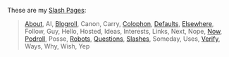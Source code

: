 These are my [Slash Pages](https://slashpages.net/):

> [About](/about/), AI, [Blogroll](/blogroll/), Canon, Carry, [Colophon](/colophon/), [Defaults](/defaults/), [Elsewhere](/elsewhere/), Follow, Guy, Hello, Hosted, Ideas, Interests, Links, Next, Nope, [Now](/now/), [Podroll](/podroll/), Posse, [Robots](/robots/), [Questions](/questions/), [Slashes](/slashes/), Someday, Uses, [Verify](/verify/), Ways, Why, Wish, Yep
